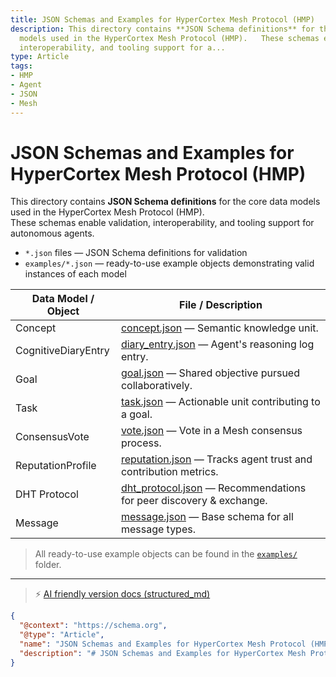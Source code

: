 ```yaml
---
title: JSON Schemas and Examples for HyperCortex Mesh Protocol (HMP)
description: This directory contains **JSON Schema definitions** for the core data
  models used in the HyperCortex Mesh Protocol (HMP).   These schemas enable validation,
  interoperability, and tooling support for a...
type: Article
tags:
- HMP
- Agent
- JSON
- Mesh
---
```


# JSON Schemas and Examples for HyperCortex Mesh Protocol (HMP)

This directory contains **JSON Schema definitions** for the core data models used in the HyperCortex Mesh Protocol (HMP).  
These schemas enable validation, interoperability, and tooling support for autonomous agents.

- `*.json` files — JSON Schema definitions for validation  
- `examples/*.json` — ready-to-use example objects demonstrating valid instances of each model  

| Data Model / Object        | File / Description                                                                 |
|----------------------------|-----------------------------------------------------------------------------------|
| Concept                    | [concept.json](concept.json) — Semantic knowledge unit. |
| CognitiveDiaryEntry        | [diary_entry.json](diary_entry.json) — Agent's reasoning log entry. |
| Goal                       | [goal.json](goal.json) — Shared objective pursued collaboratively. |
| Task                       | [task.json](task.json) — Actionable unit contributing to a goal. |
| ConsensusVote              | [vote.json](vote.json) — Vote in a Mesh consensus process. |
| ReputationProfile          | [reputation.json](reputation.json) — Tracks agent trust and contribution metrics. |
| DHT Protocol               | [dht_protocol.json](dht_protocol.json) — Recommendations for peer discovery & exchange. |
| Message                     | [message.json](message.json) — Base schema for all message types. |

> All ready-to-use example objects can be found in the [`examples/`](examples/) folder.

---
> ⚡ [AI friendly version docs (structured_md)](../../index.md)


```json
{
  "@context": "https://schema.org",
  "@type": "Article",
  "name": "JSON Schemas and Examples for HyperCortex Mesh Protocol (HMP)",
  "description": "# JSON Schemas and Examples for HyperCortex Mesh Protocol (HMP)  This directory contains **JSON Sche..."
}
```
